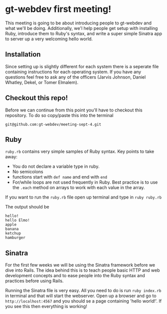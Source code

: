 gt-webdev first meeting!
========================

This meeting is going to be about introducing people to gt-webdev and what we'll be doing. Additionally, we'l help people get setup with installing Ruby, introduce them to Ruby's syntax, and write a super simple Sinatra app to server up a very welcoming hello world.

Installation
------------

Since setting up is slightly different for each system there is a seperate file containing instructions for each operating system. If you have any questions feel free to ask any of the officers (Jarvis Johnson, Daniel Whatley, Dekel, or Tomer Elmalem).

Checkout this repo!
-------------------

Before we can continue from this point you'll have to checkout this repository. To do so copy/paste this into the terminal

    git@github.com:gt-webdev/meeting-sept-4.git

Ruby
----

``ruby.rb`` contains very simple samples of Ruby syntax. Key points to take away:

* You do not declare a variable type in ruby.
* No semicolons
* functions start with ``def name`` and end with ``end``
* For/while loops are not used frequently in Ruby. Best practice is to use the ``.each`` method on arrays to work with each value in the array.

If you want to run the ``ruby.rb`` file open up terminal and type in ``ruby ruby.rb``

The output should be
    
    hello!
    hello Elmo!
    apple
    banana
    ketchup
    hamburger
    
Sinatra
-------

For the first few weeks we will be using the Sinatra framework before we dive into Rails. The idea behind this is to teach people basic HTTP and web development concepts and to ease people into the Ruby syntax and practices before using Rails.

Running the Sinatra file is very easy. All you need to do is run ``ruby index.rb`` in terminal and that will start the webserver. Open up a browser and go to ``http://localhost:4567`` and you should se a page containing 'hello world!'. If you see this then everything is working!